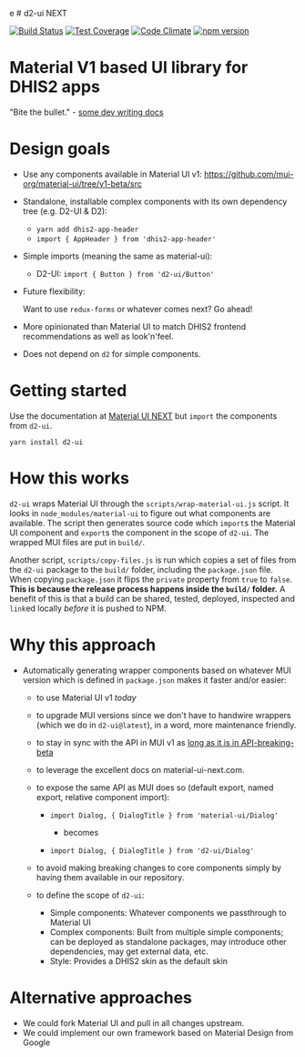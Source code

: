 e # d2-ui NEXT

[![Build Status](https://travis-ci.org/dhis2/d2-ui.svg)](https://travis-ci.org/dhis2/d2-ui)
[![Test Coverage](https://codeclimate.com/github/dhis2/d2-ui/badges/coverage.svg)](https://codeclimate.com/github/dhis2/d2-ui/coverage)
[![Code Climate](https://codeclimate.com/github/dhis2/d2-ui/badges/gpa.svg)](https://codeclimate.com/github/dhis2/d2-ui)
[![npm version](https://badge.fury.io/js/d2-ui.svg)](https://badge.fury.io/js/d2-ui)

# Material V1 based UI library for DHIS2 apps

"Bite the bullet." - [some dev writing
docs](https://github.com/mui-org/material-ui#should-i-start-with-v1-beta)

# Design goals

- Use any components available in Material UI v1:
  https://github.com/mui-org/material-ui/tree/v1-beta/src

- Standalone, installable complex components with its own dependency tree (e.g. D2-UI & D2):
    
    * `yarn add dhis2-app-header`
    * `import { AppHeader } from 'dhis2-app-header'`

- Simple imports (meaning the same as material-ui):

    * D2-UI: `import { Button } from 'd2-ui/Button'`   

- Future flexibility:

    Want to use `redux-forms` or whatever comes next? Go ahead!

- More opinionated than Material UI to match DHIS2 frontend recommendations as well as look'n'feel.

- Does not depend on `d2` for simple components.

# Getting started

Use the documentation at [Material UI NEXT](https://material-ui-next.com/) but `import` the components from `d2-ui`.

```
yarn install d2-ui
```

# How this works

`d2-ui` wraps Material UI through the `scripts/wrap-material-ui.js` script. It looks in `node_modules/material-ui` to figure out what components are available. The script then generates source code which `import`s the Material UI component and `export`s the component in the scope of `d2-ui`. The wrapped MUI files are put in `build/`.

Another script, `scripts/copy-files.js` is run which copies a set of files from the `d2-ui` package to the `build/` folder, including the `package.json` file. When copying `package.json` it flips the `private` property from `true` to `false`. **This is because the release process happens inside the `build/` folder.** A benefit of this is that a build can be shared, tested, deployed, inspected and `link`ed locally *before* it is pushed to NPM.

# Why this approach

- Automatically generating wrapper components based on whatever MUI version which is defined in `package.json` makes it faster and/or easier:

    * to use Material UI v1 *today*

    * to upgrade MUI versions since we don't have to handwire wrappers (which we do in `d2-ui@latest`), in a word, more maintenance friendly.
    
    * to stay in sync with the API in MUI v1 as [long as it is in API-breaking-beta](https://github.com/mui-org/material-ui/releases)
    
    * to leverage the excellent docs on material-ui-next.com.
    
    * to expose the same API as MUI does so (default export, named export, relative component import):
        
        * `import Dialog, { DialogTitle } from 'material-ui/Dialog'`
        
            * becomes
            
        * `import Dialog, { DialogTitle } from 'd2-ui/Dialog'`
 
  * to avoid making breaking changes to core components simply by having them available in our repository.
  
  * to define the scope of `d2-ui`:
  
    * Simple components: Whatever components we passthrough to Material UI
    * Complex components: Built from multiple simple components; can be deployed as standalone packages, may introduce other dependencies, may get external data, etc.
    * Style: Provides a DHIS2 skin as the default skin
 
# Alternative approaches

- We could fork Material UI and pull in all changes upstream.
- We could implement our own framework based on Material Design from Google
